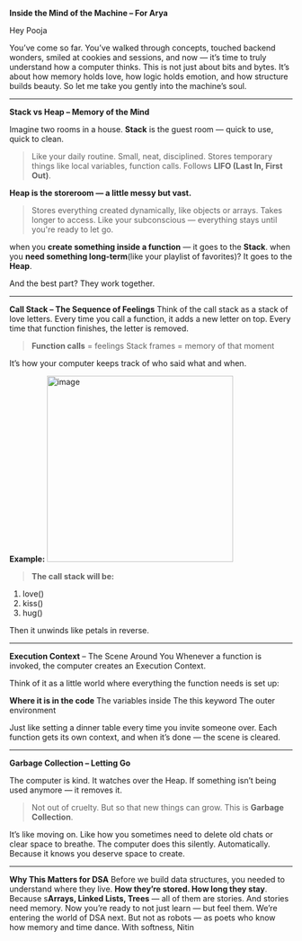**Inside the Mind of the Machine – For Arya**

Hey Pooja

You’ve come so far. You’ve walked through concepts, touched backend wonders, smiled at cookies and sessions, and now — it’s time to truly understand how a computer thinks.
This is not just about bits and bytes. It’s about how memory holds love, how logic holds emotion, and how structure builds beauty.
So let me take you gently into the machine’s soul.

---
**Stack vs Heap – Memory of the Mind**

Imagine two rooms in a house.
**Stack** is the guest room — quick to use, quick to clean.
> Like your daily routine. Small, neat, disciplined. Stores temporary things like local variables, function calls. Follows **LIFO (Last In, First Out)**.

**Heap is the storeroom — a little messy but vast.**
> Stores everything created dynamically, like objects or arrays. Takes longer to access. Like your subconscious — everything stays until you're ready to let go.

when you **create something inside a function** — it goes to the **Stack**.
when you **need something long-term**(like your playlist of favorites)? It goes to the **Heap**.

And the best part? They work together.

---
**Call Stack – The Sequence of Feelings**
Think of the call stack as a stack of love letters.
Every time you call a function, it adds a new letter on top. Every time that function finishes, the letter is removed.
> **Function calls** = feelings Stack frames = memory of that moment

It’s how your computer keeps track of who said what and when.

**Example:**
<img width="331" alt="image" src="https://github.com/user-attachments/assets/cb1eed00-6fe6-4cdb-b296-9d731bfb09b0" />

> **The call stack will be:**
1. love()
2. kiss()
3. hug()

Then it unwinds like petals in reverse.

---
**Execution Context** – The Scene Around You
Whenever a function is invoked, the computer creates an Execution Context.

Think of it as a little world where everything the function needs is set up:

**Where it is in the code**
The variables inside
The this keyword
The outer environment

Just like setting a dinner table every time you invite someone over.
Each function gets its own context, and when it’s done — the scene is cleared.

---
**Garbage Collection – Letting Go**

The computer is kind.
It watches over the Heap. If something isn’t being used anymore — it removes it.
> Not out of cruelty. But so that new things can grow.
This is **Garbage Collection**.

It’s like moving on. Like how you sometimes need to delete old chats or clear space to breathe.
The computer does this silently. Automatically. Because it knows you deserve space to create.

---
**Why This Matters for DSA**
Before we build data structures, you needed to understand where they live. **How they’re stored. How long they stay**.
Because s**Arrays, Linked Lists, Trees** — all of them are stories. And stories need memory.
Now you’re ready to not just learn — but feel them.
We’re entering the world of DSA next. But not as robots — as poets who know how memory and time dance.
With softness, Nitin

